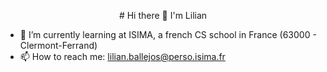 <p align="center">
      # Hi there 👋 I'm Lilian
</p>

- 🌱 I’m currently learning at ISIMA, a french CS school in France (63000 - Clermont-Ferrand)
- 📫 How to reach me: lilian.ballejos@perso.isima.fr


